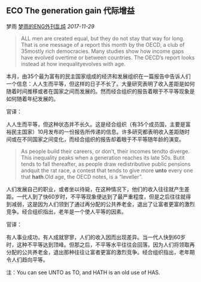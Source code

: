 ## ECO The generation gain 代际增益

梦雨 [梦雨的ENG外刊乱炖](javascript:void(0);) *2017-11-29*

> ALL men are created equal, but they do not stay that way for long. That is one message of a report this month by the OECD, a club of 35mostly rich democracies. Many studies show how income gaps have evolved overtime or between countries. The OECD’s report looks instead at how inequalityevolves with age.

本月，由35个最为富有的民主国家组成的经济和发展组织在一篇报告中告诉人们一个信息：人人生而平等，但这样的日子不长了。大量研究表明了收入差距是如何随着时间推移或者在国家之间而发展的。然而经合组织的报告着眼于不平等现象是如何随着年纪发展的。

官译：

人人生而平等，但这种状态并不长久。这是经合组织（有35个成员国，主要是富裕民主国家）10月发布的一份报告所传递的信息。许多研究都表明收入差距随时间或在不同国家之间变化，而经合组织的报告却着眼于不平等随年龄的演变。

> As people build their careers, or don’t, their incomes tendto diverge. This inequality peaks when a generation reaches its late 50s. Butit tends to fall thereafter, as people draw redistributive public pensions andquit the rat race, a contest that tends to give more **unto** every one that **hath**.Old age, the OECD notes, is a “leveller”.

人们发展自己的职业，或者坐以待毙，在这种情况下，他们的收入往往就产生差距。一代人到了快60岁时，不平等现象便达到了最严重程度，但是之后往往就得到减弱，这是因为人们领到了通过再分配的公共养老金，退出了让富者更富的激烈竞争。经合组织指出，老年是一个使人平等的因素。

官译：

有人事业成功，有人成就寥寥，人们的收入因而出现差异。当一代人快到60岁时，这种不平等达到顶峰。但那之后，不平等水平往往会回落，因为人们将领取再分配的公共养老金，退出那种往往让富者更富的激烈竞争。经合组织指出，老年期令人们趋向平等。

注：You can see UNTO as TO, and HATH is an old use of HAS.









